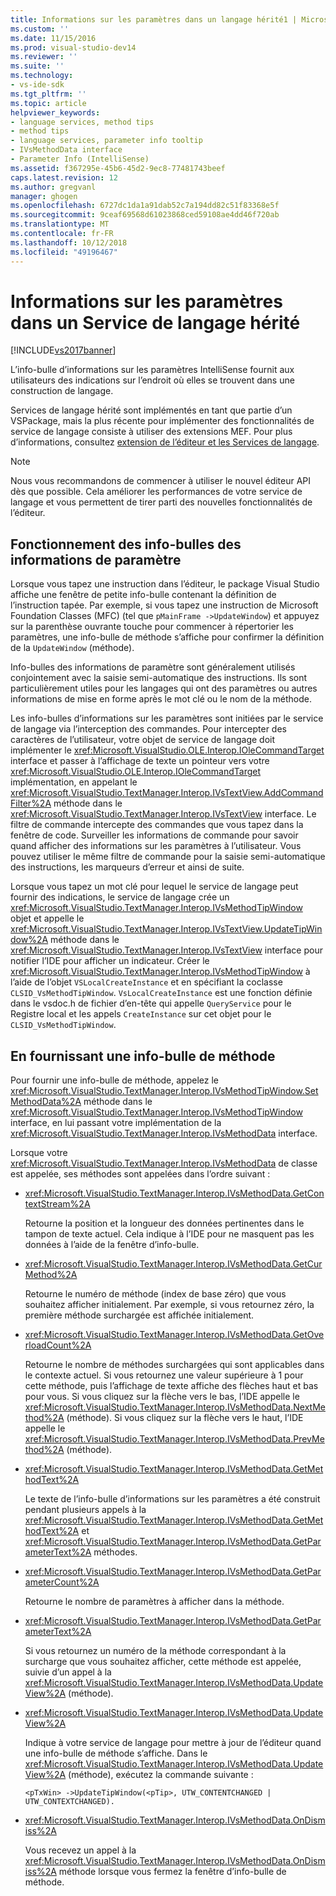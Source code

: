 ```yaml
---
title: Informations sur les paramètres dans un langage hérité1 | Microsoft Docs
ms.custom: ''
ms.date: 11/15/2016
ms.prod: visual-studio-dev14
ms.reviewer: ''
ms.suite: ''
ms.technology:
- vs-ide-sdk
ms.tgt_pltfrm: ''
ms.topic: article
helpviewer_keywords:
- language services, method tips
- method tips
- language services, parameter info tooltip
- IVsMethodData interface
- Parameter Info (IntelliSense)
ms.assetid: f367295e-45b6-45d2-9ec8-77481743beef
caps.latest.revision: 12
ms.author: gregvanl
manager: ghogen
ms.openlocfilehash: 6727dc1da1a91dab52c7a194dd82c51f83368e5f
ms.sourcegitcommit: 9ceaf69568d61023868ced59108ae4dd46f720ab
ms.translationtype: MT
ms.contentlocale: fr-FR
ms.lasthandoff: 10/12/2018
ms.locfileid: "49196467"
---
```

# <a name="parameter-info-in-a-legacy-language-service"></a>Informations sur les paramètres dans un Service de langage hérité
[!INCLUDE[vs2017banner](../../includes/vs2017banner.md)]

L’info-bulle d’informations sur les paramètres IntelliSense fournit aux utilisateurs des indications sur l’endroit où elles se trouvent dans une construction de langage.  
  
 Services de langage hérité sont implémentés en tant que partie d’un VSPackage, mais la plus récente pour implémenter des fonctionnalités de service de langage consiste à utiliser des extensions MEF. Pour plus d’informations, consultez [extension de l’éditeur et les Services de langage](../../extensibility/extending-the-editor-and-language-services.md).  
  
> [!NOTE]
>  Nous vous recommandons de commencer à utiliser le nouvel éditeur API dès que possible. Cela améliorer les performances de votre service de langage et vous permettent de tirer parti des nouvelles fonctionnalités de l’éditeur.  
  
## <a name="how-parameter-info-tooltips-work"></a>Fonctionnement des info-bulles des informations de paramètre  
 Lorsque vous tapez une instruction dans l’éditeur, le package Visual Studio affiche une fenêtre de petite info-bulle contenant la définition de l’instruction tapée. Par exemple, si vous tapez une instruction de Microsoft Foundation Classes (MFC) (tel que `pMainFrame ->UpdateWindow`) et appuyez sur la parenthèse ouvrante touche pour commencer à répertorier les paramètres, une info-bulle de méthode s’affiche pour confirmer la définition de la `UpdateWindow` (méthode).  
  
 Info-bulles des informations de paramètre sont généralement utilisés conjointement avec la saisie semi-automatique des instructions. Ils sont particulièrement utiles pour les langages qui ont des paramètres ou autres informations de mise en forme après le mot clé ou le nom de la méthode.  
  
 Les info-bulles d’informations sur les paramètres sont initiées par le service de langage via l’interception des commandes. Pour intercepter des caractères de l’utilisateur, votre objet de service de langage doit implémenter le <xref:Microsoft.VisualStudio.OLE.Interop.IOleCommandTarget> interface et passer à l’affichage de texte un pointeur vers votre <xref:Microsoft.VisualStudio.OLE.Interop.IOleCommandTarget> implémentation, en appelant le <xref:Microsoft.VisualStudio.TextManager.Interop.IVsTextView.AddCommandFilter%2A> méthode dans le <xref:Microsoft.VisualStudio.TextManager.Interop.IVsTextView> interface. Le filtre de commande intercepte des commandes que vous tapez dans la fenêtre de code. Surveiller les informations de commande pour savoir quand afficher des informations sur les paramètres à l’utilisateur. Vous pouvez utiliser le même filtre de commande pour la saisie semi-automatique des instructions, les marqueurs d’erreur et ainsi de suite.  
  
 Lorsque vous tapez un mot clé pour lequel le service de langage peut fournir des indications, le service de langage crée un <xref:Microsoft.VisualStudio.TextManager.Interop.IVsMethodTipWindow> objet et appelle le <xref:Microsoft.VisualStudio.TextManager.Interop.IVsTextView.UpdateTipWindow%2A> méthode dans le <xref:Microsoft.VisualStudio.TextManager.Interop.IVsTextView> interface pour notifier l’IDE pour afficher un indicateur. Créer le <xref:Microsoft.VisualStudio.TextManager.Interop.IVsMethodTipWindow> à l’aide de l’objet `VSLocalCreateInstance` et en spécifiant la coclasse `CLSID_VsMethodTipWindow`. `VsLocalCreateInstance` est une fonction définie dans le vsdoc.h de fichier d’en-tête qui appelle `QueryService` pour le Registre local et les appels `CreateInstance` sur cet objet pour le `CLSID_VsMethodTipWindow`.  
  
## <a name="providing-a-method-tip"></a>En fournissant une info-bulle de méthode  
 Pour fournir une info-bulle de méthode, appelez le <xref:Microsoft.VisualStudio.TextManager.Interop.IVsMethodTipWindow.SetMethodData%2A> méthode dans le <xref:Microsoft.VisualStudio.TextManager.Interop.IVsMethodTipWindow> interface, en lui passant votre implémentation de la <xref:Microsoft.VisualStudio.TextManager.Interop.IVsMethodData> interface.  
  
 Lorsque votre <xref:Microsoft.VisualStudio.TextManager.Interop.IVsMethodData> de classe est appelée, ses méthodes sont appelées dans l’ordre suivant :  
  
-   <xref:Microsoft.VisualStudio.TextManager.Interop.IVsMethodData.GetContextStream%2A>  
  
     Retourne la position et la longueur des données pertinentes dans le tampon de texte actuel. Cela indique à l’IDE pour ne masquent pas les données à l’aide de la fenêtre d’info-bulle.  
  
-   <xref:Microsoft.VisualStudio.TextManager.Interop.IVsMethodData.GetCurMethod%2A>  
  
     Retourne le numéro de méthode (index de base zéro) que vous souhaitez afficher initialement. Par exemple, si vous retournez zéro, la première méthode surchargée est affichée initialement.  
  
-   <xref:Microsoft.VisualStudio.TextManager.Interop.IVsMethodData.GetOverloadCount%2A>  
  
     Retourne le nombre de méthodes surchargées qui sont applicables dans le contexte actuel. Si vous retournez une valeur supérieure à 1 pour cette méthode, puis l’affichage de texte affiche des flèches haut et bas pour vous. Si vous cliquez sur la flèche vers le bas, l’IDE appelle le <xref:Microsoft.VisualStudio.TextManager.Interop.IVsMethodData.NextMethod%2A> (méthode). Si vous cliquez sur la flèche vers le haut, l’IDE appelle le <xref:Microsoft.VisualStudio.TextManager.Interop.IVsMethodData.PrevMethod%2A> (méthode).  
  
-   <xref:Microsoft.VisualStudio.TextManager.Interop.IVsMethodData.GetMethodText%2A>  
  
     Le texte de l’info-bulle d’informations sur les paramètres a été construit pendant plusieurs appels à la <xref:Microsoft.VisualStudio.TextManager.Interop.IVsMethodData.GetMethodText%2A> et <xref:Microsoft.VisualStudio.TextManager.Interop.IVsMethodData.GetParameterText%2A> méthodes.  
  
-   <xref:Microsoft.VisualStudio.TextManager.Interop.IVsMethodData.GetParameterCount%2A>  
  
     Retourne le nombre de paramètres à afficher dans la méthode.  
  
-   <xref:Microsoft.VisualStudio.TextManager.Interop.IVsMethodData.GetParameterText%2A>  
  
     Si vous retournez un numéro de la méthode correspondant à la surcharge que vous souhaitez afficher, cette méthode est appelée, suivie d’un appel à la <xref:Microsoft.VisualStudio.TextManager.Interop.IVsMethodData.UpdateView%2A> (méthode).  
  
-   <xref:Microsoft.VisualStudio.TextManager.Interop.IVsMethodData.UpdateView%2A>  
  
     Indique à votre service de langage pour mettre à jour de l’éditeur quand une info-bulle de méthode s’affiche. Dans le <xref:Microsoft.VisualStudio.TextManager.Interop.IVsMethodData.UpdateView%2A> (méthode), exécutez la commande suivante :  
  
    ```  
    <pTxWin> ->UpdateTipWindow(<pTip>, UTW_CONTENTCHANGED | UTW_CONTEXTCHANGED).  
    ```  
  
-   <xref:Microsoft.VisualStudio.TextManager.Interop.IVsMethodData.OnDismiss%2A>  
  
     Vous recevez un appel à la <xref:Microsoft.VisualStudio.TextManager.Interop.IVsMethodData.OnDismiss%2A> méthode lorsque vous fermez la fenêtre d’info-bulle de méthode.

